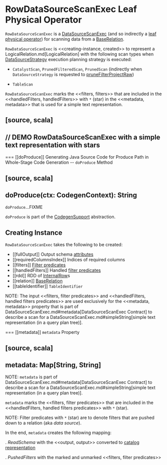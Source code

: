 # RowDataSourceScanExec Leaf Physical Operator

`RowDataSourceScanExec` is a [DataSourceScanExec](DataSourceScanExec.md) (and so indirectly a [leaf physical operator](LeafExecNode.md)) for scanning data from a [BaseRelation](#relation).

`RowDataSourceScanExec` is <<creating-instance, created>> to represent a LogicalRelation.md[LogicalRelation] with the following scan types when [DataSourceStrategy](../execution-planning-strategies/DataSourceStrategy.md) execution planning strategy is executed:

* `CatalystScan`, `PrunedFilteredScan`, `PrunedScan` (indirectly when `DataSourceStrategy` is requested to [pruneFilterProjectRaw](../execution-planning-strategies/DataSourceStrategy.md#pruneFilterProjectRaw))

* `TableScan`

`RowDataSourceScanExec` marks the <<filters, filters>> that are included in the <<handledFilters, handledFilters>> with `*` (star) in the <<metadata, metadata>> that is used for a simple text representation.

[source, scala]
----
// DEMO RowDataSourceScanExec with a simple text representation with stars
----

=== [[doProduce]] Generating Java Source Code for Produce Path in Whole-Stage Code Generation -- `doProduce` Method

[source, scala]
----
doProduce(ctx: CodegenContext): String
----

`doProduce`...FIXME

`doProduce` is part of the [CodegenSupport](CodegenSupport.md#doProduce) abstraction.

## Creating Instance

`RowDataSourceScanExec` takes the following to be created:

* [[fullOutput]] Output schema [attributes](../expressions/Attribute.md)
* [[requiredColumnsIndex]] Indices of required columns
* [[filters]] [Filter predicates](../Filter.md)
* [[handledFilters]] Handled [filter predicates](../Filter.md)
* [[rdd]] RDD of [InternalRow](../InternalRow.md)s
* [[relation]] [BaseRelation](../BaseRelation.md)
* [[tableIdentifier]] `TableIdentifier`

NOTE: The input <<filters, filter predicates>> and <<handledFilters, handled filters predicates>> are used exclusively for the <<metadata, metadata>> property that is part of DataSourceScanExec.md#metadata[DataSourceScanExec Contract] to describe a scan for a DataSourceScanExec.md#simpleString[simple text representation (in a query plan tree)].

=== [[metadata]] `metadata` Property

[source, scala]
----
metadata: Map[String, String]
----

NOTE: `metadata` is part of DataSourceScanExec.md#metadata[DataSourceScanExec Contract] to describe a scan for a DataSourceScanExec.md#simpleString[simple text representation (in a query plan tree)].

`metadata` marks the <<filters, filter predicates>> that are included in the <<handledFilters, handled filters predicates>> with `*` (star).

NOTE: Filter predicates with `*` (star) are to denote filters that are pushed down to a relation (aka _data source_).

In the end, `metadata` creates the following mapping:

. *ReadSchema* with the <<output, output>> converted to [catalog representation](../StructType.md#catalogString)

. *PushedFilters* with the marked and unmarked <<filters, filter predicates>>

